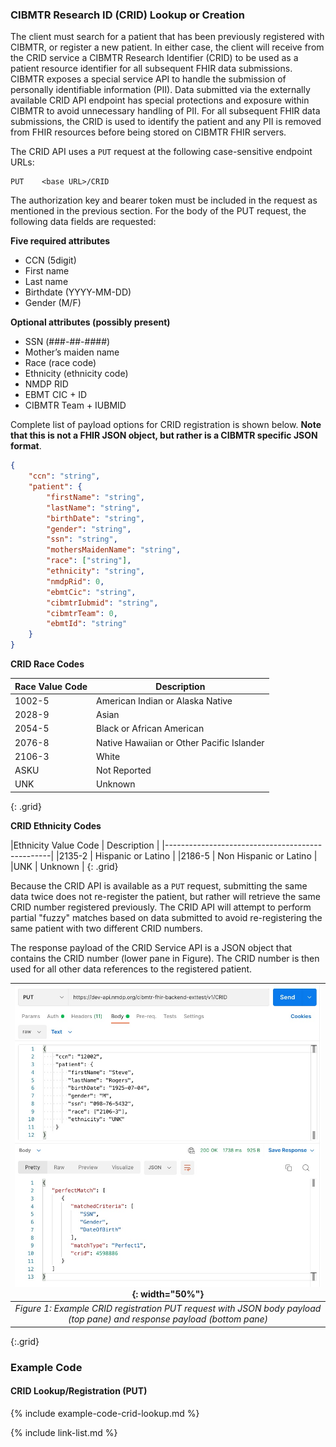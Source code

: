 ### CIBMTR Research ID (CRID) Lookup or Creation
 
The client must search for a patient that has been previously registered with CIBMTR, or register a new patient. In either case, the client will receive from the CRID service a CIBMTR Research Identifier (CRID) to be used as a patient resource identifier for all subsequent FHIR data submissions.  CIBMTR exposes a special service API to handle the submission of personally identifiable information (PII).  Data submitted via the externally available CRID API endpoint has special protections and exposure within CIBMTR to avoid unnecessary handling of PII.  For all subsequent FHIR data submissions, the CRID is used to identify the patient and any PII is removed from FHIR resources before being stored on CIBMTR FHIR servers.  

The CRID API uses a `PUT` request at the following case-sensitive endpoint URLs:

~~~
PUT    <base URL>/CRID
~~~

The authorization key and bearer token must be included in the request as mentioned in the previous section.  For the body of the PUT request, the following data fields are requested: 

**Five  required attributes** 
- CCN (5digit)
- First name
- Last name
- Birthdate (YYYY-MM-DD)
- Gender (M/F)
  
**Optional attributes (possibly present)**
- SSN (###-##-####)
- Mother’s maiden name
- Race (race code)
- Ethnicity (ethnicity code)
- NMDP RID
- EBMT CIC + ID
- CIBMTR Team + IUBMID

Complete list of payload options for CRID registration is shown below. **Note that this is not a FHIR JSON object, but rather is a CIBMTR specific JSON format**.
~~~ json
{
    "ccn": "string",
    "patient": {
        "firstName": "string",
        "lastName": "string",
        "birthDate": "string",
        "gender": "string",
        "ssn": "string",
        "mothersMaidenName": "string",
        "race": ["string"],
        "ethnicity": "string",
        "nmdpRid": 0,
        "ebmtCic": "string",
        "cibmtrIubmid": "string",
        "cibmtrTeam": 0,        
        "ebmtId": "string"        
    }
}
~~~

**CRID Race Codes**

|Race Value Code   |Description  |
|------------------|-------------|
|1002-5            |American Indian or Alaska Native|
|2028-9            |Asian|
|2054-5            |Black or African American|
|2076-8            |Native Hawaiian or Other Pacific Islander|
|2106-3            |White|
|ASKU              |Not Reported|
|UNK               |Unknown|
{: .grid}

**CRID Ethnicity Codes**

|Ethnicity Value Code	| Description             |
|-------------------------------------------------|
|2135-2	                | Hispanic or Latino      |
|2186-5	                | Non Hispanic or Latino  |
|UNK 	                | Unknown                 |
{: .grid}

Because the CRID API is available as a `PUT` request, submitting the same data twice does not re-register the patient, but rather will retrieve the same CRID number registered previously.   The CRID API will attempt to perform partial "fuzzy" matches based on data submitted to avoid re-registering the same patient with two different CRID numbers. 
 
The response payload of the CRID Service API is a JSON object that contains the CRID number (lower pane in Figure).  The CRID number is then used for all other data references to the registered patient.

|![Figure 1](CRID_response.jpg){: width="50%"}|
|:--:|
| <i>Figure 1: Example CRID registration PUT request with JSON body payload (top pane) and response payload (bottom pane)</i>|
{:.grid}


### Example Code

#### CRID Lookup/Registration (PUT)
{% include example-code-crid-lookup.md %}

{% include link-list.md %}